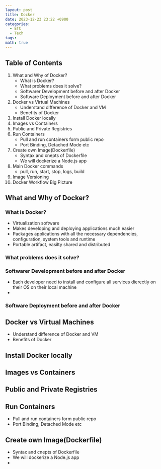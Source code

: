 ```yaml
---
layout: post
title: Docker
date: 2023-12-23 23:22 +0900
categories:
  - ETC
  - Tech
tags: 
math: true
---
```


## Table of Contents

1. What and Why of Docker?
	- What is Docker?
	- What problems does it solve?
	- Softwarer Development before and after Docker
	- Software Deployment before and after Docker
2. Docker vs Virtual Machines
	- Understand difference of Docker and VM
	- Benefits of Docker
3. Install Docker locally
4. Images vs Containers
5. Public and Private Registries
6. Run Containers
	- Pull and run containers form public repo
	- Port Binding, Detached Mode etc
7. Create own Image(Dockerfile)
	- Syntax and cnepts of Dockerfile
	- We will dockerize a Node.js app
8. Main Docker commands
	- pull, run, start, stop, logs, build
9. Image Versioning
10. Docker Workflow Big Picture
## What and Why of Docker?

### What is Docker?
- Virtualization software
- Makes developing and deploying applications much easier
- Packages applications with all the necessary dependencies, configuration, system tools and runtime
- Portable artifact, easilty shared and distributed
### What problems does it solve?
### Softwarer Development before and after Docker
- Each developer need to install and configure all services dierectly on their OS on their local machine
- 
### Software Deployment before and after Docker


## Docker vs Virtual Machines
- Understand difference of Docker and VM
- Benefits of Docker

## Install Docker locally

## Images vs Containers

## Public and Private Registries

## Run Containers
- Pull and run containers form public repo
- Port Binding, Detached Mode etc

## Create own Image(Dockerfile)
- Syntax and cnepts of Dockerfile
- We will dockerize a Node.js app
-